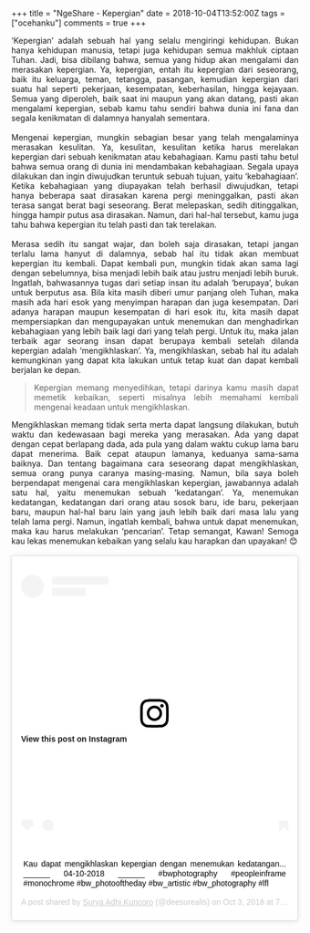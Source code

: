 +++
title = "NgeShare - Kepergian"
date = 2018-10-04T13:52:00Z
tags = ["ocehanku"]
comments = true
+++

<div style="text-align: justify;">‘Kepergian’ adalah sebuah hal yang selalu mengiringi kehidupan. Bukan hanya kehidupan manusia, tetapi juga kehidupan semua makhluk ciptaan Tuhan. Jadi, bisa dibilang bahwa, semua yang hidup akan mengalami dan merasakan kepergian. Ya, kepergian, entah itu kepergian dari seseorang, baik itu keluarga, teman, tetangga, pasangan, kemudian kepergian dari suatu hal seperti pekerjaan, kesempatan, keberhasilan, hingga kejayaan. Semua yang diperoleh, baik saat ini maupun yang akan datang, pasti akan mengalami kepergian, sebab kamu tahu sendiri bahwa dunia ini fana dan segala kenikmatan di dalamnya hanyalah sementara.<br /><br />Mengenai kepergian, mungkin sebagian besar yang telah mengalaminya merasakan kesulitan. Ya, kesulitan, kesulitan ketika harus merelakan kepergian dari sebuah kenikmatan atau kebahagiaan. Kamu pasti tahu betul bahwa semua orang di dunia ini mendambakan kebahagiaan. Segala upaya dilakukan dan ingin diwujudkan teruntuk sebuah tujuan, yaitu ‘kebahagiaan’. Ketika kebahagiaan yang diupayakan telah berhasil diwujudkan, tetapi hanya beberapa saat dirasakan karena pergi meninggalkan, pasti akan terasa sangat berat bagi seseorang. Berat melepaskan, sedih ditinggalkan, hingga hampir putus asa dirasakan. Namun, dari hal-hal tersebut, kamu juga tahu bahwa kepergian itu telah pasti dan tak terelakan.<br /><br />Merasa sedih itu sangat wajar, dan boleh saja dirasakan, tetapi jangan terlalu lama hanyut di dalamnya, sebab hal itu tidak akan membuat kepergian itu kembali. Dapat kembali pun, mungkin tidak akan sama lagi dengan sebelumnya, bisa menjadi lebih baik atau justru menjadi lebih buruk. Ingatlah, bahwasannya tugas dari setiap insan itu adalah ‘berupaya’, bukan untuk berputus asa. Bila kita masih diberi umur panjang oleh Tuhan, maka masih ada hari esok yang menyimpan harapan dan juga kesempatan. Dari adanya harapan maupun kesempatan di hari esok itu, kita masih dapat mempersiapkan dan mengupayakan untuk menemukan dan menghadirkan kebahagiaan yang lebih baik lagi dari yang telah pergi. Untuk itu, maka jalan terbaik agar seorang insan dapat berupaya kembali setelah dilanda kepergian adalah ‘mengikhlaskan’. Ya, mengikhlaskan, sebab hal itu adalah kemungkinan yang dapat kita lakukan untuk tetap kuat dan dapat kembali berjalan ke depan.<br /><blockquote class="tr_bq">Kepergian memang menyedihkan, tetapi darinya kamu masih dapat memetik  kebaikan, seperti misalnya lebih memahami kembali mengenai keadaan untuk  mengikhlaskan.</blockquote>Mengikhlaskan memang tidak serta merta dapat langsung dilakukan, butuh waktu dan kedewasaan bagi mereka yang merasakan. Ada yang dapat dengan cepat berlapang dada, ada pula yang dalam waktu cukup lama baru dapat menerima. Baik cepat ataupun lamanya, keduanya sama-sama baiknya. Dan tentang bagaimana cara seseorang dapat mengikhlaskan, semua orang punya caranya masing-masing. Namun, bila saya boleh berpendapat mengenai cara mengikhlaskan kepergian, jawabannya adalah satu hal, yaitu menemukan sebuah ‘kedatangan’. Ya, menemukan kedatangan, kedatangan dari orang atau sosok baru, ide baru, pekerjaan baru, maupun hal-hal baru lain yang jauh lebih baik dari masa lalu yang telah lama pergi. Namun, ingatlah kembali, bahwa untuk dapat menemukan, maka kau harus melakukan ‘pencarian’. Tetap semangat, Kawan! Semoga kau lekas menemukan kebaikan yang selalu kau harapkan dan upayakan! 😊<br /><br /><blockquote class="instagram-media" data-instgrm-captioned="" data-instgrm-permalink="https://www.instagram.com/p/Bofmx_ZgKFV/?utm_source=ig_embed&amp;utm_medium=loading" data-instgrm-version="12" style="background: #fff; border-radius: 3px; border: 0; box-shadow: 0 0 1px 0 rgba(0 , 0 , 0 , 0.5) , 0 1px 10px 0 rgba(0 , 0 , 0 , 0.15); margin: 1px; max-width: 540px; min-width: 326px; padding: 0; width: 99.375%;"><div style="padding: 16px;"><a href="https://www.instagram.com/p/Bofmx_ZgKFV/?utm_source=ig_embed&amp;utm_medium=loading" style="background: #FFFFFF; line-height: 0; padding: 0 0; text-align: center; text-decoration: none; width: 100%;" target="_blank"> </a><br /><div style="align-items: center; display: flex; flex-direction: row;"><div style="background-color: #f4f4f4; border-radius: 50%; flex-grow: 0; height: 40px; margin-right: 14px; width: 40px;"></div><div style="display: flex; flex-direction: column; flex-grow: 1; justify-content: center;"><div style="background-color: #f4f4f4; border-radius: 4px; flex-grow: 0; height: 14px; margin-bottom: 6px; width: 100px;"></div><div style="background-color: #f4f4f4; border-radius: 4px; flex-grow: 0; height: 14px; width: 60px;"></div></div></div><div style="padding: 19% 0;"></div><div style="display: block; height: 50px; margin: 0 auto 12px; width: 50px;"><a href="https://www.instagram.com/p/Bofmx_ZgKFV/?utm_source=ig_embed&amp;utm_medium=loading" style="background: #FFFFFF; line-height: 0; padding: 0 0; text-align: center; text-decoration: none; width: 100%;" target="_blank"><svg height="50px" version="1.1" viewbox="0 0 60 60" width="50px" xmlns:xlink="https://www.w3.org/1999/xlink" xmlns="https://www.w3.org/2000/svg"><g fill-rule="evenodd" fill="none" stroke-width="1" stroke="none"><g fill="#000000" transform="translate(-511.000000, -20.000000)"><g><path d="M556.869,30.41 C554.814,30.41 553.148,32.076 553.148,34.131 C553.148,36.186 554.814,37.852 556.869,37.852 C558.924,37.852 560.59,36.186 560.59,34.131 C560.59,32.076 558.924,30.41 556.869,30.41 M541,60.657 C535.114,60.657 530.342,55.887 530.342,50 C530.342,44.114 535.114,39.342 541,39.342 C546.887,39.342 551.658,44.114 551.658,50 C551.658,55.887 546.887,60.657 541,60.657 M541,33.886 C532.1,33.886 524.886,41.1 524.886,50 C524.886,58.899 532.1,66.113 541,66.113 C549.9,66.113 557.115,58.899 557.115,50 C557.115,41.1 549.9,33.886 541,33.886 M565.378,62.101 C565.244,65.022 564.756,66.606 564.346,67.663 C563.803,69.06 563.154,70.057 562.106,71.106 C561.058,72.155 560.06,72.803 558.662,73.347 C557.607,73.757 556.021,74.244 553.102,74.378 C549.944,74.521 548.997,74.552 541,74.552 C533.003,74.552 532.056,74.521 528.898,74.378 C525.979,74.244 524.393,73.757 523.338,73.347 C521.94,72.803 520.942,72.155 519.894,71.106 C518.846,70.057 518.197,69.06 517.654,67.663 C517.244,66.606 516.755,65.022 516.623,62.101 C516.479,58.943 516.448,57.996 516.448,50 C516.448,42.003 516.479,41.056 516.623,37.899 C516.755,34.978 517.244,33.391 517.654,32.338 C518.197,30.938 518.846,29.942 519.894,28.894 C520.942,27.846 521.94,27.196 523.338,26.654 C524.393,26.244 525.979,25.756 528.898,25.623 C532.057,25.479 533.004,25.448 541,25.448 C548.997,25.448 549.943,25.479 553.102,25.623 C556.021,25.756 557.607,26.244 558.662,26.654 C560.06,27.196 561.058,27.846 562.106,28.894 C563.154,29.942 563.803,30.938 564.346,32.338 C564.756,33.391 565.244,34.978 565.378,37.899 C565.522,41.056 565.552,42.003 565.552,50 C565.552,57.996 565.522,58.943 565.378,62.101 M570.82,37.631 C570.674,34.438 570.167,32.258 569.425,30.349 C568.659,28.377 567.633,26.702 565.965,25.035 C564.297,23.368 562.623,22.342 560.652,21.575 C558.743,20.834 556.562,20.326 553.369,20.18 C550.169,20.033 549.148,20 541,20 C532.853,20 531.831,20.033 528.631,20.18 C525.438,20.326 523.257,20.834 521.349,21.575 C519.376,22.342 517.703,23.368 516.035,25.035 C514.368,26.702 513.342,28.377 512.574,30.349 C511.834,32.258 511.326,34.438 511.181,37.631 C511.035,40.831 511,41.851 511,50 C511,58.147 511.035,59.17 511.181,62.369 C511.326,65.562 511.834,67.743 512.574,69.651 C513.342,71.625 514.368,73.296 516.035,74.965 C517.703,76.634 519.376,77.658 521.349,78.425 C523.257,79.167 525.438,79.673 528.631,79.82 C531.831,79.965 532.853,80.001 541,80.001 C549.148,80.001 550.169,79.965 553.369,79.82 C556.562,79.673 558.743,79.167 560.652,78.425 C562.623,77.658 564.297,76.634 565.965,74.965 C567.633,73.296 568.659,71.625 569.425,69.651 C570.167,67.743 570.674,65.562 570.82,62.369 C570.966,59.17 571,58.147 571,50 C571,41.851 570.966,40.831 570.82,37.631"></path></g></g></g></svg></a></div><div style="padding-top: 8px;"><div style="color: #3897f0; font-family: Arial,sans-serif; font-size: 14px; font-style: normal; font-weight: 550; line-height: 18px;"><a href="https://www.instagram.com/p/Bofmx_ZgKFV/?utm_source=ig_embed&amp;utm_medium=loading" style="background: #FFFFFF; line-height: 0; padding: 0 0; text-align: center; text-decoration: none; width: 100%;" target="_blank">View this post on Instagram</a></div></div><div style="padding: 12.5% 0;"></div><a href="https://www.instagram.com/p/Bofmx_ZgKFV/?utm_source=ig_embed&amp;utm_medium=loading" style="background: #FFFFFF; line-height: 0; padding: 0 0; text-align: center; text-decoration: none; width: 100%;" target="_blank"> </a><br /><div style="align-items: center; display: flex; flex-direction: row; margin-bottom: 14px;"><div><div style="background-color: #f4f4f4; border-radius: 50%; height: 12.5px; transform: translatex(0px) translatey(7px); width: 12.5px;"></div><div style="background-color: #f4f4f4; height: 12.5px; margin-left: 2px; margin-right: 14px; transform: rotate(-45deg) translatex(3px) translatey(1px); width: 12.5px;"></div><div style="background-color: #f4f4f4; border-radius: 50%; height: 12.5px; transform: translatex(9px) translatey(-18px); width: 12.5px;"></div></div><div style="margin-left: 8px;"><div style="background-color: #f4f4f4; border-radius: 50%; flex-grow: 0; height: 20px; width: 20px;"></div><div style="border-bottom: 2px solid transparent; border-left: 6px solid #f4f4f4; border-top: 2px solid transparent; height: 0; transform: translatex(16px) translatey(-4px) rotate(30deg); width: 0;"></div></div><div style="margin-left: auto;"><div style="border-right: 8px solid transparent; border-top: 8px solid #f4f4f4; transform: translatey(16px); width: 0px;"></div><div style="background-color: #f4f4f4; height: 12px; transform: translatey(-4px); width: 16px;"></div><div style="border-left: 8px solid transparent; border-top: 8px solid #f4f4f4; height: 0; transform: translatey(-4px) translatex(8px); width: 0;"></div></div></div><a href="https://www.instagram.com/p/Bofmx_ZgKFV/?utm_source=ig_embed&amp;utm_medium=loading" style="background: #FFFFFF; line-height: 0; padding: 0 0; text-align: center; text-decoration: none; width: 100%;" target="_blank"></a> <br /><div style="margin: 8px 0 0 0; padding: 0 4px;"><a href="https://www.instagram.com/p/Bofmx_ZgKFV/?utm_source=ig_embed&amp;utm_medium=loading" style="color: black; font-family: &quot;arial&quot; , sans-serif; font-size: 14px; font-style: normal; font-weight: normal; line-height: 17px; text-decoration: none; word-wrap: break-word;" target="_blank">Kau dapat mengikhlaskan kepergian dengan menemukan kedatangan... ______ 04-10-2018 ______ #bwphotography #peopleinframe #monochrome #bw_photooftheday #bw_artistic #bw_photography #lfl</a></div><div style="color: #c9c8cd; font-family: Arial,sans-serif; font-size: 14px; line-height: 17px; margin-bottom: 0; margin-top: 8px; overflow: hidden; padding: 8px 0 7px; text-align: center; text-overflow: ellipsis; white-space: nowrap;">A post shared by <a href="https://www.instagram.com/deesurealis/?utm_source=ig_embed&amp;utm_medium=loading" style="color: #c9c8cd; font-family: Arial,sans-serif; font-size: 14px; font-style: normal; font-weight: normal; line-height: 17px;" target="_blank"> Surya Adhi Kuncoro</a> (@deesurealis) on <time datetime="2018-10-04T02:07:20+00:00" style="font-family: Arial,sans-serif; font-size: 14px; line-height: 17px;">Oct 3, 2018 at 7:07pm PDT</time></div></div></blockquote><script async="" defer="" src="//www.instagram.com/embed.js"></script></div>
